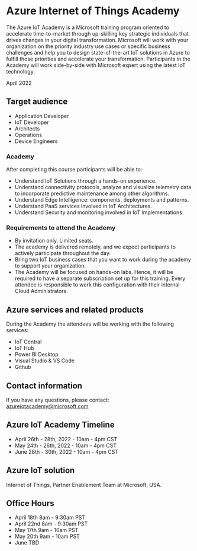 # Azure Internet of Things Academy

The Azure IoT Academy is a Microsoft training program oriented to accelerate time-to-market through up-skilling key strategic individuals that drives changes in your digital transformation.
Microsoft will work with your organization on the priority industry use cases or specific business challenges and help you to design state-of-the-art IoT solutions in Azure to fulfill those priorities and accelerate your transformation.
Participants in the Academy will work side-by-side with Microsoft expert using the latest IoT technology.

April 2022

## Target audience

- Application Developer
- IoT Developer
- Architects
- Operations
- Device Engineers

### Academy

After completing this course participants will be able to:
- Understand IoT Solutions through a hands-on experience.
- Understand connectivity protocols, analyze and visualize telemetry data to incorporate predictive maintenance among other algorithms.
- Understand Edge Intelligence: components, deployments and patterns.
- Understand PaaS services involved in IoT Architectures. 
- Understand Security and monitoring involved in IoT Implementations.


### Requirements to attend the Academy

- By invitation only. Limited seats.
- The academy is delivered remotely, and we expect participants to actively participate
throughout the day.
- Bring two IoT business cases that you want to work during the academy to support your organization.
- The Academy will be focused on hands-on labs. Hence, it will be required to have a separate subscription set up for this training. Every attendee is responsible to work this configuration with their internal Cloud Administrators. 

## Azure services and related products
During the Academy the attendees will be working with the following services: 

- IoT Central
- IoT Hub
- Power BI Desktop
- Visual Studio & VS Code
- Github

## Contact information
If you have any questions, please contact: azureiotacademy@microsoft.com

## Azure IoT Academy Timeline

- April 26th - 28th, 2022 -  10am - 4pm CST
- May 24th - 26th, 2022 -  10am - 4pm CST
- June 28th - 30th, 2022 - 10am - 4pm CST 

## Azure IoT solution

Internet of Things, Partner Enablement Team at Microsoft, USA.


## Office Hours

- April 18th 8am - 9:30am PST
- April 22nd 8am - 9:30am PST
- May 17th 9am - 10am PST
- May 20th 9am - 10am PST
- June TBD
